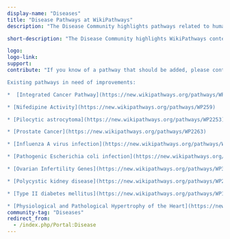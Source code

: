 ```yaml
---
display-name: "Diseases"
title: "Disease Pathways at WikiPathways"
description: "The Disease Community highlights pathways related to human disease, and is designed as a central organizing point for exploring, curating and expanding the collection of disease pathways."

short-description: "The Disease Community highlights WikiPathways content related to human disease, and is designed as a central organizing point for exploring, curating and expanding the collection of disease pathways."

logo: 
logo-link: 
support: 
contribute: "If you know of a pathway that should be added, please contact the administrator (denise.slenter[AT]maastrichtuniversity.nl). Suggested topics for additional pathways include endocrine and metabolic disease, infectious disease, addiction, immune system disease and neurodevelopmental disorders. 

Existing pathways in need of improvements:

*  [Integrated Cancer Pathway](https://new.wikipathways.org/pathways/WP1971)

* [Nifedipine Activity](https://new.wikipathways.org/pathways/WP259)

* [Pilocytic astrocytoma](https://new.wikipathways.org/pathways/WP2253)

* [Prostate Cancer](https://new.wikipathways.org/pathways/WP2263)

* [Influenza A virus infection](https://new.wikipathways.org/pathways/WP1438) 

* [Pathogenic Escherichia coli infection](https://new.wikipathways.org/pathways/WP2272)

* [Ovarian Infertility Genes](https://new.wikipathways.org/pathways/WP34)

* [Polycystic kidney disease](https://new.wikipathways.org/pathways/WP2571)

* [Type II diabetes mellitus](https://new.wikipathways.org/pathways/WP1584)

* [Physiological and Pathological Hypertrophy of the Heart](https://new.wikipathways.org/pathways/WP1528)"
community-tag: "Diseases"
redirect_from:
  - /index.php/Portal:Disease 
---
```

